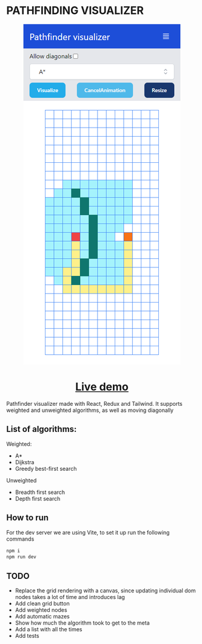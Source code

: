 # PATHFINDING VISUALIZER

<p align="center">
  <img src="docs/screen2.png" alt="Mobile view" />
  
</p>
<h1 align="center"><a href="https://aaronhernandezperez.github.io/pathfinding-visualizer/" target="_blank">Live demo</a></h1>

Pathfinder visualizer made with React, Redux and Tailwind.
It supports weighted and unweighted algorithms, as well as moving diagonally

## List of algorithms:

Weighted:

- A\*
- Dijkstra
- Greedy best-first search

Unweighted

- Breadth first search
- Depth first search

## How to run

For the dev server we are using Vite, to set it up run the following commands

```bash
npm i
npm run dev
```

## TODO

- Replace the grid rendering with a canvas, since updating individual dom nodes takes a lot of time and introduces lag
- Add clean grid button
- Add weighted nodes
- Add automatic mazes
- Show how much the algorithm took to get to the meta
- Add a list with all the times
- Add tests
